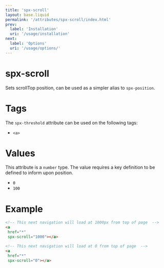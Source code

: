 ```yaml
---
title: 'spx-scroll'
layout: base.liquid
permalink: '/attributes/spx-scroll/index.html'
prev:
  label: 'Installation'
  uri: '/usage/installation'
next:
  label: 'Options'
  uri: '/usage/options/'
---
```


# spx-scroll

Sets scrollTop position, can be used as a simpler alias to `spx-position`.

# Tags

The `spx-threshold` attribute can be used on the following tags:

- `<a>`

# Values

This attribute is a `number` type. The value requires a key definition to be defined to inform upon position.

- `0`
- `100`

# Example

<!-- prettier-ignore -->
```html
<!-- This next navigation will load at 1000px from top of page  -->
<a
 href="*"
 spx-scroll="1000"></a>

<!-- This next navigation will load at 0 from top of page  -->
<a
 href="*"
 spx-scroll="0"></a>

```
